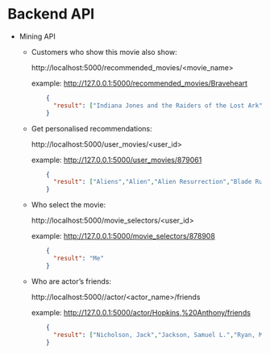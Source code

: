 Backend API
===========
-   Mining API

    -   Customers who show this movie also show:

        http://localhost:5000/recommended_movies/<movie_name>
        
        example: http://127.0.0.1:5000/recommended_movies/Braveheart        
        
        ```JSON
            {
              "result": ["Indiana Jones and the Raiders of the Lost Ark","Lord of the Rings: The Fellowship of the Ring, The","Monty Python and the Holy Grail","Gladiator","Lethal Weapon","Star Wars","Saving Private Ryan","Godfather, Part II, The","Forrest Gump","Indiana Jones and the Temple of Doom","Godfather, The","Star Wars Episode V: Empire Strikes Back","Shawshank Redemption, The","Matrix, The","Caddyshack","Indiana Jones and the Last Crusade","Die Hard"]
            }
        ```
    -   Get personalised recommendations:

        http://localhost:5000/user_movies/<user_id>
        
        example: http://127.0.0.1:5000/user_movies/879061        
        
        ```JSON
            {
              "result": ["Aliens","Alien","Alien Resurrection","Blade Runner","Apollo 13","American Beauty","A Few Good Men","Alien 3","Indiana Jones and the Raiders of the Lost Ark","Austin Powers: The Spy Who Shagged Me"]
            }
        ```
        
    -   Who select the movie:

        http://localhost:5000/movie_selectors/<user_id>
        
        example: http://127.0.0.1:5000/movie_selectors/878908
        
        ```JSON
            {
              "result": "Me"
            }
        ```
        
    -   Who are actor’s friends:

        http://localhost:5000//actor/<actor_name>/friends
        
        example: http://127.0.0.1:5000/actor/Hopkins,%20Anthony/friends
        
        ```JSON
            {
              "result": ["Nicholson, Jack","Jackson, Samuel L.","Ryan, Meg","Jones, Tommy Lee","Washington, Denzel","Spacey, Kevin","Williams, Robin","Willis, Bruce","Hunt, Helen","Murphy, Eddie","Redford, Robert","Jones, James Earl","Pitt, Brad","Pfeiffer, Michelle","Travolta, John","Malkovich, John","Newman, Paul","Hopper, Dennis","Kidman, Nicole","Paltrow, Gwyneth","Judd, Ashley","Martin, Steve","Murray, Bill","Neeson, Liam","Sarandon, Susan","Norton, Edward","Weaver, Sigourney","Myers, Mike","Russo, Rene","Kline, Kevin","Moore, Demi","Robbins, Tim","Hunter, Holly","O'Toole, Peter","Smith, Will","Walken, Christopher","Witherspoon, Reese","Quaid, Dennis"]
            }
        ```
